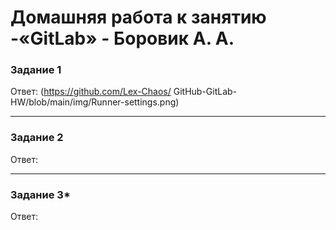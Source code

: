 # Домашняя работа к занятию -«GitLab» - Боровик А. А.

### Задание 1

Ответ:
(https://github.com/Lex-Chaos/ GitHub-GitLab-HW/blob/main/img/Runner-settings.png)

---

### Задание 2

Ответ:

---

### Задание 3*

Ответ:
